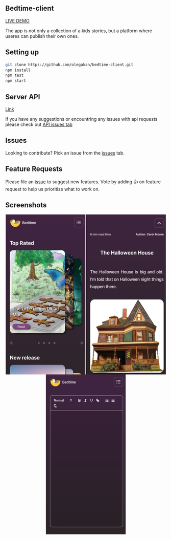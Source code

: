 ## Bedtime-client 
[LIVE DEMO]()

The app is not only a collection of a kids stories, but a platform where useres can publish their own ones. 

## Setting up

```sh
git clone https://github.com/olegakan/bedtime-client.git
npm install
npm test
npm start
```

## Server API
[Link](https://github.com/olegakan/bedtime-server)

If you have any suggestions or encountring any issues with api requests please check out [API issues tab](https://github.com/olegakan/teamapp-server/issues)

## Issues

Looking to contribute? Pick an issue from the [issues](https://github.com/olegakan/bedtime-client/issues) tab.

## Feature Requests

Please file an [issue](https://github.com/olegakan/teamapp-client/issues) to suggest new features. Vote by adding 👍 on feature request to help us prioritize what to work on.

## Screenshots

<div style='
  display: flex;
  justify-content: space-around;
  flex-wrap: wrap;
'>
  <img src='./readme/img_1.png' alt='landing page' width='250' height='500'/>
  <img src='./readme/img_2.png' alt='requests page' width='250' height='500'/>
  <img src='./readme/img_3.png' alt='search page' width='250' height='500'/>
</div>

